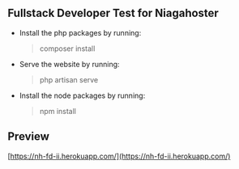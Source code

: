 ## Fullstack Developer Test for Niagahoster

- Install the php packages by running:
  > composer install
- Serve the website by running:
  > php artisan serve
- Install the node packages by running:
  > npm install

## Preview

[https://nh-fd-ii.herokuapp.com/](https://nh-fd-ii.herokuapp.com/)
